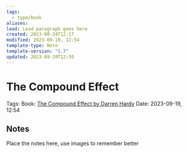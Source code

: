 ```yaml
---
tags:
  - type/book
aliases: 
lead: Lead paragraph goes here
created: 2023-08-24T12:17
modified: 2023-09-19, 12:54
template-type: Note
template-version: "1.7"
updated: 2023-09-19T12:59
---
```


# The Compound Effect

Tags: 
Book: [The Compound Effect by Darren Hardy](https://jamesclear.com/book-summaries/the-compound-effect)
Date: 2023-09-19, 12:54

## Notes

Place the notes here, use images to remember better